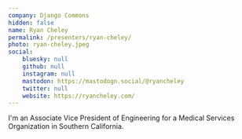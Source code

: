 ```yaml
---
company: Django Commons
hidden: false
name: Ryan Cheley
permalink: /presenters/ryan-cheley/
photo: ryan-cheley.jpeg
social:
    bluesky: null
    github: null
    instagram: null
    mastodon: https://mastodogn.social/@ryancheley
    twitter: null
    website: https://ryancheley.com/
---
```


I'm an Associate Vice President of Engineering for a Medical Services Organization in Southern California.
